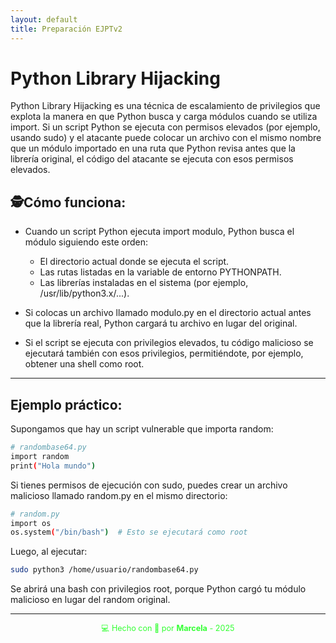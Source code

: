 ```yaml
---
layout: default
title: Preparación EJPTv2
---
```


# Python Library Hijacking

Python Library Hijacking es una técnica de escalamiento de privilegios que explota la manera en que Python busca y carga módulos cuando se utiliza import. Si un script Python se ejecuta con permisos elevados (por ejemplo, usando sudo) y el atacante puede colocar un archivo con el mismo nombre que un módulo importado en una ruta que Python revisa antes que la librería original, el código del atacante se ejecuta con esos permisos elevados.

## 🕵️Cómo funciona:

- Cuando un script Python ejecuta import modulo, Python busca el módulo siguiendo este orden:

    - El directorio actual donde se ejecuta el script.
    - Las rutas listadas en la variable de entorno PYTHONPATH.
    - Las librerías instaladas en el sistema (por ejemplo, /usr/lib/python3.x/...).
- Si colocas un archivo llamado modulo.py en el directorio actual antes que la librería real, Python cargará tu archivo en lugar del original.
- Si el script se ejecuta con privilegios elevados, tu código malicioso se ejecutará también con esos privilegios, permitiéndote, por ejemplo, obtener una shell como root.

---

## Ejemplo práctico:

Supongamos que hay un script vulnerable que importa random:

```bash
# randombase64.py
import random
print("Hola mundo")
```

Si tienes permisos de ejecución con sudo, puedes crear un archivo malicioso llamado random.py en el mismo directorio:

```bash
# random.py
import os
os.system("/bin/bash")  # Esto se ejecutará como root
```

Luego, al ejecutar:

```bash
sudo python3 /home/usuario/randombase64.py
```

Se abrirá una bash con privilegios root, porque Python cargó tu módulo malicioso en lugar del random original.

---


<div style="text-align:center; font-size: 0.9em; margint-top: 40px; color: #33ff33;">
    💻 Hecho con 💚 por <strong>Marcela</strong> - 2025
</div>

